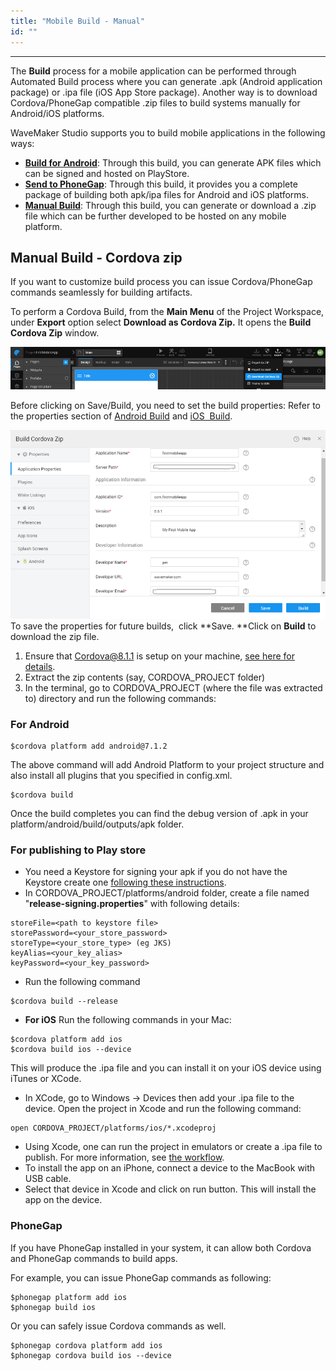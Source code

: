 ```yaml
---
title: "Mobile Build - Manual"
id: ""
---
```

---

The **Build** process for a mobile application can be performed through Automated Build process where you can generate .apk (Android application package) or .ipa file (iOS App Store package). Another way is to download Cordova/PhoneGap compatible .zip files to build systems manually for Android/iOS platforms.

WaveMaker Studio supports you to build mobile applications in the following ways:

- **[Build for Android](/learn/hybrid-mobile/mobile-build-android/)**: Through this build, you can generate APK files which can be signed and hosted on PlayStore.
- **[Send to PhoneGap](/learn/hybrid-mobile/mobile-build-phonegap/)**: Through this build, it provides you a complete package of building both apk/ipa files for Android and iOS platforms.
- **[Manual Build](/learn/hybrid-mobile/mobile-build-manual)**: Through this build, you can generate or download a .zip file which can be further developed to be hosted on any mobile platform.

## Manual Build - Cordova zip

If you want to customize build process you can issue Cordova/PhoneGap commands seamlessly for building artifacts.

To perform a Cordova Build, from the **Main Menu** of the Project Workspace, under **Export** option select **Download as Cordova Zip.** It opens the **Build Cordova Zip** window.

[![](/learn/assets/Cordova_Zip.png)](/learn/assets/Cordova_Zip.png)

Before clicking on Save/Build, you need to set the build properties: Refer to the properties section of [Android Build](/learn/hybrid-mobile/mobile-build-manual#for-android) and [iOS  Build](/learn/hybrid-mobile/mobile-build-manual#phonegap).

[![](/learn/assets/Build_Cordova_Zip.png)](/learn/assets/Build_Cordova_Zip.png) To save the properties for future builds,  click **Save. **Click on **Build** to download the zip file.

1. Ensure that Cordova@8.1.1 is setup on your machine, [see here for details](https://cordova.apache.org/).
2. Extract the zip contents (say, CORDOVA_PROJECT folder)
3. In the terminal, go to CORDOVA_PROJECT (where the file was extracted to) directory and run the following commands:

### For Android
```       
$cordova platform add android@7.1.2
```        
The above command will add Android Platform to your project structure and also install all plugins that you specified in config.xml.
```        
$cordova build
```
Once the build completes you can find the debug version of .apk in your platform/android/build/outputs/apk folder.

### For publishing to Play store

- You need a Keystore for signing your apk if you do not have the Keystore create one [following these instructions](http://docs.phonegap.com/phonegap-build/signing/android/#generating-a-private-key).
- In CORDOVA_PROJECT/platforms/android folder, create a file named "**release-signing.properties**" with following details:

```
storeFile=<path to keystore file>
storePassword=<your_store_password>
storeType=<your_store_type> (eg JKS)
keyAlias=<your_key_alias>
keyPassword=<your_key_password>
```

- Run the following command

```
$cordova build --release
```

- **For iOS** Run the following commands in your Mac:

```
$cordova platform add ios
$cordova build ios --device
```

This will produce the .ipa file and you can install it on your iOS device using iTunes or XCode.

- In XCode, go to Windows → Devices then add your .ipa file to the device. Open the project in Xcode and run the following command:

```
open CORDOVA_PROJECT/platforms/ios/*.xcodeproj
```

- Using Xcode, one can run the project in emulators or create a .ipa file to publish. For more information, see [the workflow](https://developer.apple.com/library/content/documentation/IDEs/Conceptual/AppDistributionGuide/LaunchingYourApponDevices/LaunchingYourApponDevices.html).
- To install the app on an iPhone, connect a device to the MacBook with USB cable.
- Select that device in Xcode and click on run button. This will install the app on the device.

### PhoneGap

If you have PhoneGap installed in your system, it can allow both Cordova and PhoneGap commands to build apps.

For example, you can issue PhoneGap commands as following:

```
$phonegap platform add ios
$phonegap build ios
```

Or you can safely issue Cordova commands as well.

```
$phonegap cordova platform add ios
$phonegap cordova build ios --device
```

